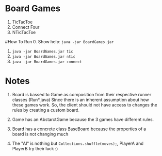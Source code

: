 # Board Games

  1. TicTacToe  
  2. Connect Four  
  3. NTicTacToe  


#How To Run
0. Show help: `java -jar BoardGames.jar`
1. `java -jar BoardGames.jar tic`
2. `java -jar BoardGames.jar ntic`
3. `java -jar BoardGames.jar connect`


# Notes
1. Board is bassed to Game as composition from their respective runner classes (Run*.java) Since there is an inherent assumption about how these games work. So, the client should not have access to changes the rules by creating a custom board.

2. Game has an AbstarctGame because the 3 games have different rules.
3. Board has a concrete class BaseBoard because the properties of a board is not changing much
4. The "AI" is nothing but `Collections.shuffle(moves);`, PlayerA and PlayerB try their luck :)